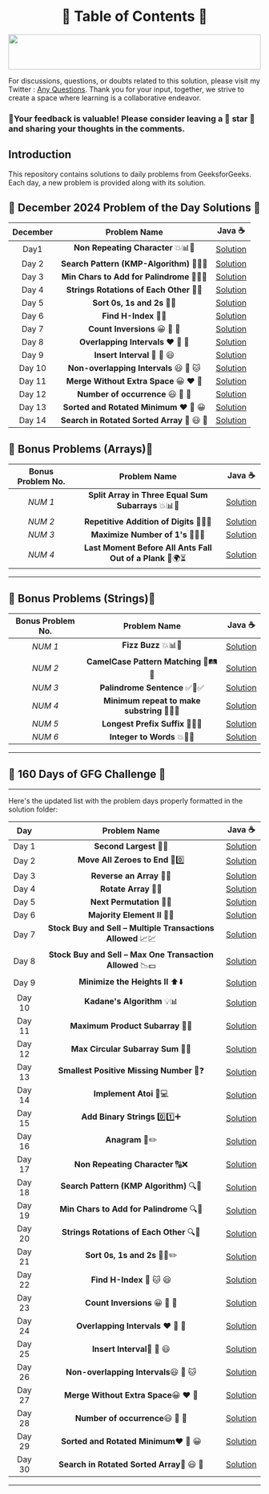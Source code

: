  <h1 align = "center"> 📜 Table of Contents 📜</h1>

<!--Line-->

<img src="https://i.imgur.com/dBaSKWF.gif" height="70" width="100%">

For discussions, questions, or doubts related to this solution, please visit my Twitter : [Any Questions](https://x.com/Sangram87661527?s=08 ). Thank you for your input, together, we strive to create a space where learning is a collaborative endeavor.

### 🔮Your feedback is valuable! Please consider leaving a 🌟 star 🌟 and sharing your thoughts in the comments.

## Introduction

This repository contains solutions to daily problems from GeeksforGeeks. Each day, a new problem is provided along with its solution.

## **📅 December 2024 Problem of the Day Solutions 📅**

| **December**  | **Problem Name**                                    |                          **Java** ☕                          |
|:-----------------------:|:--------------------------------------------------:|:-----------------------------------------------------------:|
| Day1                | **Non Repeating Character** 💥📊🔢 |   [Solution](https://github.com/Sangram03/160DaysGFG/blob/main/December-2024/Dec_01Logic.md)   |
| Day 2                | **Search Pattern (KMP-Algorithm)** 🔢🔄💥           |   [Solution](https://github.com/Sangram03/160DaysGFG/blob/main/December-2024/Dec_02Logic.md)   |
| Day 3                | **Min Chars to Add for Palindrome** 📃🔄💥           |   [Solution](https://github.com/Sangram03/160DaysGFG/blob/main/December-2024/Dec_03Logic.md)  |
| Day 4                | **Strings Rotations of Each Other** 📃💥           |   [Solution](https://github.com/Sangram03/160DaysGFG/blob/main/December-2024/Dec_04Logic.md)  |
| Day 5                | **Sort 0s, 1s and 2s** 📃💥                   |   [Solution](https://github.com/Sangram03/160DaysGFG/blob/main/December-2024/Dec_05Logic.md)  |
| Day 6                | **Find H-Index** 📃💥                   |   [Solution](https://github.com/Sangram03/160DaysGFG/blob/main/December-2024/Dec_06Logic.md)     |
| Day 7                | **Count Inversions** 😀 🧡 🌺                    |   [Solution](https://github.com/Sangram03/160DaysGFG/blob/main/December-2024/Dec_07Logic.md)      |
| Day 8                | **Overlapping Intervals** ❤️ 🔮 🐶                    |   [Solution](https://github.com/Sangram03/160DaysGFG/blob/main/December-2024/Dec_08Logic.md)      |
| Day 9                | **Insert Interval** 🌸 💎 😃                    |   [Solution](https://github.com/Sangram03/160DaysGFG/blob/main/December-2024/Dec_09Logic.md)      |
| Day 10                | **Non-overlapping Intervals** 😃 🌸 🐱                   |   [Solution](https://github.com/Sangram03/160DaysGFG/blob/main/December-2024/Dec_10Logic.md)      |
| Day 11                | **Merge Without Extra Space** 😀 ❤️ 🌺                   |   [Solution](https://github.com/Sangram03/160DaysGFG/blob/main/December-2024/Dec_11Logic.md)      |
| Day 12                | **Number of occurrence** 😃 🌸 🐶                   |   [Solution](https://github.com/Sangram03/160DaysGFG/blob/main/December-2024/Dec_12Logic.md)      |
| Day 13                | **Sorted and Rotated Minimum** ❤️ 🌺 😀                   |   [Solution](https://github.com/Sangram03/160DaysGFG/blob/main/December-2024/Dec_13Logic.md)      |
| Day 14                | **Search in Rotated Sorted Array** 🔮 😃 🌺                   |   [Solution](https://github.com/Sangram03/160DaysGFG/blob/main/December-2024/Dec_14Logic.md)      |


## **🎉 Bonus Problems (Arrays)🎁**

| **Bonus Problem No.**  | **Problem Name**                                    | **Java** ☕                                                                                                                          |
|:--------:|:---------------------------------------------------:|:---------------------------------------------------------------------------------------------------------------------------------:|
| _NUM 1_    | **Split Array in Three Equal Sum Subarrays** 💥📊🔢 | [Solution](https://github.com/Sangram03/160DaysGFG/blob/main/bonus/bonus01Logic.md) |
| _NUM 2_    | **Repetitive Addition of Digits** 🔢🔄💥 | [Solution](https://github.com/Sangram03/160DaysGFG/blob/main/bonus/bonus02Logic.md) |
| _NUM 3_    | **Maximize Number of 1's** 🔢🔥💡 | [Solution](https://github.com/Sangram03/160DaysGFG/blob/main/bonus/bonus03Logic.md) |
| _NUM 4_    | **Last Moment Before All Ants Fall Out of a Plank** 🐜🌍⏳ | [Solution](https://github.com/Sangram03/160DaysGFG/blob/main/bonus/bonus04Logic.md)


---
## **🎉 Bonus Problems (Strings)🎁**
| **Bonus Problem No.**  | **Problem Name**                                    | **Java** ☕                                                                                                                          |
|:--------:|:---------------------------------------------------:|:---------------------------------------------------------------------------------------------------------------------------------:|
| _NUM 1_    | **Fizz Buzz** 💥📊🔢 | [Solution](https://github.com/Sangram03/160DaysGFG/blob/main/bonus/bonus05Logic.md) |
| _NUM 2_    | **CamelCase Pattern Matching** 🚀🛤️🟰 | [Solution](https://github.com/Sangram03/160DaysGFG/blob/main/bonus/bonus06Logic.md) |
| _NUM 3_    | **Palindrome Sentence** ✅👑✅ |  [Solution](https://github.com/Bhababhanjan1/160DaysGFG/blob/main/bonus/bonus07Logic.md) |
| _NUM 4_    | **Minimum repeat to make substring** 🚀👑✅ |  [Solution](https://github.com/Sangram03/160DaysGFG/blob/main/bonus/bonus08Logic.md) |
| _NUM 5_    | **Longest Prefix Suffix** 🔢👑🟰 |  [Solution](https://github.com/Bhababhanjan1/160DaysGFG/blob/main/bonus/bonus09Logic.md) |
| _NUM 6_    | **Integer to Words** 💥🎁🚀 |  [Solution](https://github.com/Bhababhanjan1/160DaysGFG/blob/main/bonus/bonus10Logic.md) |



---

## **🎉 160 Days of GFG Challenge 🎁**


---

Here's the updated list with the problem days properly formatted in the solution folder:

| **Day**   | **Problem Name**                                            |                               **Java ☕**                               |
|:---------:|:----------------------------------------------------------:|:------------------------------------------------------------------------:|
| Day 1     | **Second Largest** 🔢🏅                                     | [Solution](https://github.com/Sangram03/160DaysGFG/blob/main/160Days/day01Logic.md) |
| Day 2     | **Move All Zeroes to End** 🔄0️⃣                           | [Solution](https://github.com/Sangram03/160DaysGFG/blob/main/160Days/day02Logic.md) |
| Day 3     | **Reverse an Array** 🔄🔁                                    | [Solution](https://github.com/Sangram03/160DaysGFG/blob/main/160Days/day03Logic.md) |
| Day 4     | **Rotate Array** 🔄🔄                                       | [Solution](https://github.com/Sangram03/160DaysGFG/blob/main/160Days/day04Logic.md) |
| Day 5     | **Next Permutation** 🔢🔄                                   | [Solution](https://github.com/Sangram03/160DaysGFG/blob/main/160Days/day05Logic.md) |
| Day 6     | **Majority Element II** 🔢👥                                | [Solution](https://github.com/Sangram03/160DaysGFG/blob/main/160Days/day06Logic.md) |
| Day 7     | **Stock Buy and Sell – Multiple Transactions Allowed** 📈💹  | [Solution](https://github.com/Sangram03/160DaysGFG/blob/main/160Days/day07Logic.md) |
| Day 8     | **Stock Buy and Sell – Max One Transaction Allowed** 📉💵   | [Solution](https://github.com/Sangram03/160DaysGFG/blob/main/160Days/day08Logic.md) |
| Day 9     | **Minimize the Heights II** ⬆️⬇️                           | [Solution](https://github.com/Sangram03/160DaysGFG/blob/main/160Days/day09Logic.md) |
| Day 10    | **Kadane's Algorithm** 💡📊                                 | [Solution](https://github.com/Sangram03/160DaysGFG/blob/main/160Days/day10Logic.md) |
| Day 11    | **Maximum Product Subarray** 🔢💥                            | [Solution](https://github.com/Sangram03/160DaysGFG/blob/main/160Days/day11Logic.md) |
| Day 12    | **Max Circular Subarray Sum** 🔁💯                           | [Solution](https://github.com/Sangram03/160DaysGFG/blob/main/160Days/day12Logic.md) |
| Day 13    | **Smallest Positive Missing Number** 🔢❓                    | [Solution](https://github.com/Sangram03/160DaysGFG/blob/main/160Days/day13Logic.md) |
| Day 14    | **Implement Atoi** 🔢💻                                     | [Solution](https://github.com/Sangram03/160DaysGFG/blob/main/160Days/day14Logic.md) |
| Day 15    | **Add Binary Strings** 0️⃣1️⃣➕                              | [Solution](https://github.com/Sangram03/160DaysGFG/blob/main/160Days/day15Logic.md) |
| Day 16    | **Anagram** 🔄✏️                                          | [Solution](https://github.com/Sangram03/160DaysGFG/blob/main/160Days/day16Logic.md) |
| Day 17    | **Non Repeating Character** 🔠❌                            | [Solution](https://github.com/Sangram03/160DaysGFG/blob/main/160Days/day17Logic.md) |
| Day 18    | **Search Pattern (KMP Algorithm)** 🔍📜                     | [Solution](https://github.com/Sangram03/160DaysGFG/blob/main/160Days/day18Logic.md) |
| Day 19    | **Min Chars to Add for Palindrome** 🔍📃                     | [Solution](https://github.com/Sangram03/160DaysGFG/blob/main/160Days/day19Logic.md) |
| Day 20    | **Strings Rotations of Each Other** 🔍📃                     | [Solution](https://github.com/Sangram03/160DaysGFG/blob/main/160Days/day20Logic.md) |
| Day 21    | **Sort 0s, 1s and 2s** 📃📏✏️                                  | [Solution](https://github.com/Sangram03/160DaysGFG/blob/main/160Days/day21Logic.md) |
| Day 22    | **Find H-Index** 🔮 🐱 😃                                  | [Solution](https://github.com/Sangram03/160DaysGFG/blob/main/160Days/day22Logic.md) |
| Day 23    | **Count Inversions** 😀 🧡 🌺                                  | [Solution](https://github.com/Sangram03/160DaysGFG/blob/main/160Days/day23Logic.md) |
| Day 24    | **Overlapping Intervals** ❤️ 🔮 🐶                                  | [Solution](https://github.com/Sangram03/160DaysGFG/blob/main/160Days/day24Logic.md) |
| Day 25    | **Insert Interval**🌸 💎 😃                                  | [Solution](https://github.com/Sangram03/160DaysGFG/blob/main/160Days/day25Logic.md) |
| Day 26    | **Non-overlapping Intervals**😃 🌸 🐱                                  | [Solution](https://github.com/Sangram03/160DaysGFG/blob/main/160Days/day26Logic.md) |
| Day 27    | **Merge Without Extra Space**😀 ❤️ 🌺                                  | [Solution](https://github.com/Sangram03/160DaysGFG/blob/main/160Days/day27Logic.md) |
| Day 28    | **Number of occurrence**😃 🌸 🐶                                  | [Solution](https://github.com/Sangram03/160DaysGFG/blob/main/160Days/day28Logic.md) |
| Day 29    | **Sorted and Rotated Minimum**❤️ 🌺 😀                                  | [Solution](https://github.com/Sangram03/160DaysGFG/blob/main/160Days/day29Logic.md) |
| Day 30    | **Search in Rotated Sorted Array**🔮 😃 🌺                                 | [Solution](https://github.com/Sangram03/160DaysGFG/blob/main/160Days/day30Logic.md) |

---





